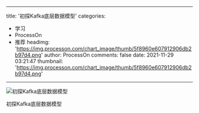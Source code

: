 
---
title: '初探Kafka底层数据模型'
categories: 
 - 学习
 - ProcessOn
 - 推荐
headimg: 'https://img.processon.com/chart_image/thumb/5f8960e607912906db2b97d4.png'
author: ProcessOn
comments: false
date: 2021-11-29 03:21:47
thumbnail: 'https://img.processon.com/chart_image/thumb/5f8960e607912906db2b97d4.png'
---

<div>   
<img class="thumb" alt="初探Kafka底层数据模型" src="https://img.processon.com/chart_image/thumb/5f8960e607912906db2b97d4.png" referrerpolicy="no-referrer">
<p>初探Kafka底层数据模型</p>  
</div>
            